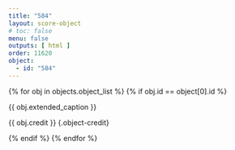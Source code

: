 ```yaml
---
title: "584"
layout: score-object
# toc: false
menu: false
outputs: [ html ]
order: 11620
object:
  - id: "584"
---
```


{% for obj in objects.object_list %}
{% if obj.id == object[0].id %}

{{ obj.extended_caption }}

{{ obj.credit }} {.object-credit}

{% endif %}
{% endfor %}

